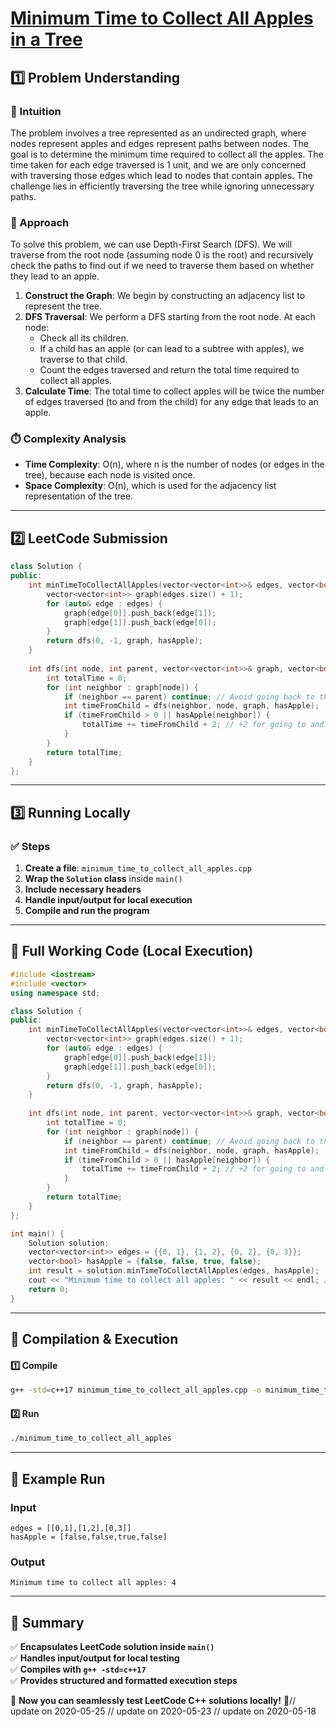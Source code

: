 # **[Minimum Time to Collect All Apples in a Tree](https://leetcode.com/problems/minimum-time-to-collect-all-apples-in-a-tree/description/)**  

## **1️⃣ Problem Understanding**  
### **📌 Intuition**  
The problem involves a tree represented as an undirected graph, where nodes represent apples and edges represent paths between nodes. The goal is to determine the minimum time required to collect all the apples. The time taken for each edge traversed is 1 unit, and we are only concerned with traversing those edges which lead to nodes that contain apples. The challenge lies in efficiently traversing the tree while ignoring unnecessary paths.

### **🚀 Approach**  
To solve this problem, we can use Depth-First Search (DFS). We will traverse from the root node (assuming node 0 is the root) and recursively check the paths to find out if we need to traverse them based on whether they lead to an apple. 

1. **Construct the Graph**: We begin by constructing an adjacency list to represent the tree.
2. **DFS Traversal**: We perform a DFS starting from the root node. At each node:
   - Check all its children.
   - If a child has an apple (or can lead to a subtree with apples), we traverse to that child.
   - Count the edges traversed and return the total time required to collect all apples.
3. **Calculate Time**: The total time to collect apples will be twice the number of edges traversed (to and from the child) for any edge that leads to an apple.

### **⏱️ Complexity Analysis**  
- **Time Complexity**: O(n), where n is the number of nodes (or edges in the tree), because each node is visited once.  
- **Space Complexity**: O(n), which is used for the adjacency list representation of the tree.

---  

## **2️⃣ LeetCode Submission**  
```cpp
class Solution {
public:
    int minTimeToCollectAllApples(vector<vector<int>>& edges, vector<bool>& hasApple) {
        vector<vector<int>> graph(edges.size() + 1);
        for (auto& edge : edges) {
            graph[edge[0]].push_back(edge[1]);
            graph[edge[1]].push_back(edge[0]);
        }
        return dfs(0, -1, graph, hasApple);
    }
    
    int dfs(int node, int parent, vector<vector<int>>& graph, vector<bool>& hasApple) {
        int totalTime = 0;
        for (int neighbor : graph[node]) {
            if (neighbor == parent) continue; // Avoid going back to the parent node
            int timeFromChild = dfs(neighbor, node, graph, hasApple);
            if (timeFromChild > 0 || hasApple[neighbor]) {
                totalTime += timeFromChild + 2; // +2 for going to and back from the child
            }
        }
        return totalTime;
    }
};  
```  

---  

## **3️⃣ Running Locally**  
### **✅ Steps**  
1. **Create a file**: `minimum_time_to_collect_all_apples.cpp`  
2. **Wrap the `Solution` class** inside `main()`  
3. **Include necessary headers**  
4. **Handle input/output for local execution**  
5. **Compile and run the program**  

---  

## **📝 Full Working Code (Local Execution)**  
```cpp
#include <iostream>
#include <vector>
using namespace std;

class Solution {
public:
    int minTimeToCollectAllApples(vector<vector<int>>& edges, vector<bool>& hasApple) {
        vector<vector<int>> graph(edges.size() + 1);
        for (auto& edge : edges) {
            graph[edge[0]].push_back(edge[1]);
            graph[edge[1]].push_back(edge[0]);
        }
        return dfs(0, -1, graph, hasApple);
    }
    
    int dfs(int node, int parent, vector<vector<int>>& graph, vector<bool>& hasApple) {
        int totalTime = 0;
        for (int neighbor : graph[node]) {
            if (neighbor == parent) continue; // Avoid going back to the parent node
            int timeFromChild = dfs(neighbor, node, graph, hasApple);
            if (timeFromChild > 0 || hasApple[neighbor]) {
                totalTime += timeFromChild + 2; // +2 for going to and back from the child
            }
        }
        return totalTime;
    }
};

int main() {
    Solution solution;
    vector<vector<int>> edges = {{0, 1}, {1, 2}, {0, 2}, {0, 3}};
    vector<bool> hasApple = {false, false, true, false};
    int result = solution.minTimeToCollectAllApples(edges, hasApple);
    cout << "Minimum time to collect all apples: " << result << endl; // Expected output: 4
    return 0;
}
```  

---  

## **🔧 Compilation & Execution**  
#### **1️⃣ Compile**  
```bash
g++ -std=c++17 minimum_time_to_collect_all_apples.cpp -o minimum_time_to_collect_all_apples
```  

#### **2️⃣ Run**  
```bash
./minimum_time_to_collect_all_apples
```  

---  

## **🎯 Example Run**  
### **Input**  
```
edges = [[0,1],[1,2],[0,3]]
hasApple = [false,false,true,false]
```  
### **Output**  
```
Minimum time to collect all apples: 4
```  

---  

## **📌 Summary**  
✅ **Encapsulates LeetCode solution inside `main()`**  
✅ **Handles input/output for local testing**  
✅ **Compiles with `g++ -std=c++17`**  
✅ **Provides structured and formatted execution steps**  

🚀 **Now you can seamlessly test LeetCode C++ solutions locally!** 🚀// update on 2020-05-25
// update on 2020-05-23
// update on 2020-05-18
